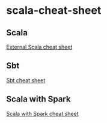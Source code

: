 # scala-cheat-sheet

## Scala
[External Scala cheat sheet](https://github.com/lampepfl/progfun-wiki/blob/gh-pages/CheatSheet.md)

## Sbt
[Sbt cheat sheet](cheat-sheet-sbt.md)

## Scala with Spark
[Scala with Spark cheat sheet](cheat-sheet-scala-spark.md)